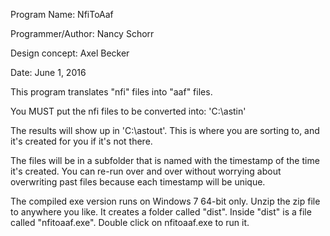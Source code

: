Program Name: NfiToAaf

Programmer/Author:  Nancy Schorr

Design concept:  Axel Becker

Date: June 1, 2016 

This program translates "nfi" files into "aaf" files.

You MUST put the nfi files to be converted into:  'C:\astin'    

The results will show up in 'C:\astout'. This is where you are sorting to, and it's created for you if it's not there.

The files will be in a subfolder that is named with the timestamp of the time it's created. You can re-run over and over without worrying about overwriting past files because each timestamp will be unique.

The compiled exe version runs on Windows 7 64-bit only. Unzip the zip file to anywhere you like. It creates a folder called "dist". Inside "dist" is a file called "nfitoaaf.exe". Double click on nfitoaaf.exe to run it.



